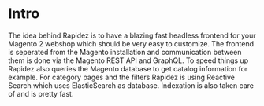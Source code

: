 # Intro

The idea behind Rapidez is to have a blazing fast headless frontend for your Magento 2 webshop which should be very easy to customize. The frontend is seperated from the Magento installation and communication between them is done via the Magento REST API and GraphQL. To speed things up Rapidez also queries the Magento database to get catalog information for example. For category pages and the filters Rapidez is using Reactive Search which uses ElasticSearch as database. Indexation is also taken care of and is pretty fast.
